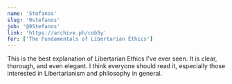 ```yaml
---
name: 'Stefanos'
slug: '0stefanos'
job: '@0Stefanos'
link: 'https://archive.ph/cob5y'
for: ['The Fundamentals of Libertarian Ethics']
---
```


This is the best explanation of Libertarian Ethics I've ever seen. It is clear, thorough, and even elegant. I think everyone should read it, especially those interested in Libertarianism and philosophy in general.
